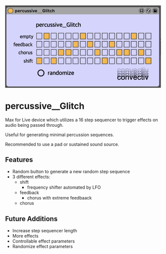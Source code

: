![Screenshot](./screen.png)

# percussive__Glitch

Max for Live device which utilizes a 16 step sequencer to trigger effects on audio being passed through.

Useful for generating minimal percussion sequences.

Recommended to use a pad or sustained sound source.

## Features

- Random button to generate a new random step sequence
- 3 different effects:
  - shift
    - frequency shifter automated by LFO
  - feedback
    - chorus with extreme feedbaack
  - chorus


## Future Additions

- Increase step sequencer length
- More effects
- Controllable effect parameters
- Randomize effect parameters